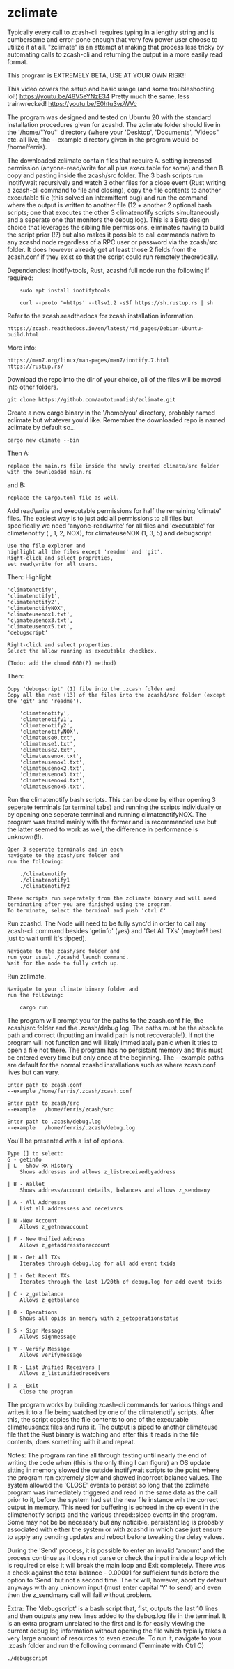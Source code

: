 # zclimate

Typically every call to zcash-cli requires typing in a lengthy string and is cumbersome and error-pone enough that very few power user choose to utilize it at all. "zclimate" is an attempt at making that process less tricky by automating calls to zcash-cli and returning the output in a more easily read format. 

This program is EXTREMELY BETA, USE AT YOUR OWN RISK!! 

This video covers the setup and basic usage (and some troubleshooting lol!) https://youtu.be/48V5eYNzE34
Pretty much the same, less trainwrecked! https://youtu.be/E0htu3vpWVc

The program was designed and tested on Ubuntu 20 with the standard installation procedures given for zcashd. The zclimate folder should live in the '/home/"You"' directory (where your 'Desktop', 'Documents', 'Videos" etc. all live, the --example directory given in the program would be /home/ferris). 

The downloaded zclimate contain files that require 
A. setting increased permission (anyone-read/write for all plus executable for some) and then 
B. copy and pasting inside the zcash/src folder. 
The 3 bash scripts run inotifywait recursively and watch 3 other files for a close event (Rust writing a zcash-cli command to file and closing), copy the file contents to another executable file (this solved an intermittent bug) and run the command where the output is written to another file (12 + another 2 optional bash scripts; one that executes the other 3 climatenotify scripts simultaneously and a seperate one that monitors the debug.log). 
This is a Beta design choice that leverages the sibling file permissions, eliminates having to build the script prior (!?) but also makes it possible to call commands native to any zcashd node regardless of a RPC user or password via the zcash/src folder. It does however already get at least those 2 fields from the zcash.conf if they exist so that the script could run remotely theoretically.

 

Dependencies: inotify-tools, Rust, zcashd full node 
	run the following if required:
	
		sudo apt install inotifytools
	
		curl --proto '=https' --tlsv1.2 -sSf https://sh.rustup.rs | sh
	
Refer to the zcash.readthedocs for zcash installation information.
	
	https://zcash.readthedocs.io/en/latest/rtd_pages/Debian-Ubuntu-build.html

More info:

	https://man7.org/linux/man-pages/man7/inotify.7.html
	https://rustup.rs/
	
Download the repo into the dir of your choice, all of the files will be moved into other folders.

	git clone https://github.com/autotunafish/zclimate.git
	
Create a new cargo binary in the '/home/you' directory, probably named zclimate but whatever you'd like. 
Remember the downloaded repo is named zclimate by default so...

	cargo new climate --bin

Then A: 

	replace the main.rs file inside the newly created climate/src folder with the downloaded main.rs
	
and B: 

	replace the Cargo.toml file as well.

Add read\write and executable permissions for half the remaining 'climate' files. The easiest way is to just add all permissions to all files but specifically we need 'anyone-read\write' for all files and 'executable' for climatenotify ( , 1, 2, NOX), for climateuseNOX (1, 3, 5) and debugscript. 

	Use the file explorer and 
	highlight all the files except 'readme' and 'git'. 
	Right-click and select propreties,
	set read\write for all users.
	
Then:
	Highlight
	
	'climatenotify', 
	'climatenotify1', 
	'climatenotify2',
	'climatenotifyNOX', 
	'climateusenox1.txt', 
	'climateusenox3.txt',
	'climateusenox5.txt',
	'debugscript'
	
	Right-click and select properties.
	Select the allow running as executable checkbox.
	
	(Todo: add the chmod 600(?) method)

Then:

	Copy 'debugscript' (1) file into the .zcash folder and
	Copy all the rest (13) of the files into the zcashd/src folder (except the 'git' and 'readme').
	
		'climatenotify', 
		'climatenotify1', 
		'climatenotify2',
		'climatenotifyNOX', 
		'climateuse0.txt', 
		'climateuse1.txt', 
		'climateuse2.txt',
		'climateusenox.txt', 
		'climateusenox1.txt', 
		'climateusenox2.txt',
		'climateusenox3.txt', 
		'climateusenox4.txt',
		'climateusenox5.txt',

Run the climatenotify bash scripts. This can be done by either opening 3 seperate terminals (or terminal tabs) and running the scripts individually or by opening one seperate terminal and running climatenotifyNOX. The program was tested mainly with the former and is recommended use but the latter seemed to work as well, the difference in performance is unknown(!!).

	Open 3 seperate terminals and in each
	navigate to the zcash/src folder and
	run the following:
	
		./climatenotify
		./climatenotify1
		./climatenotify2
		 
	These scripts run seperately from the zclimate binary and will need terminating after you are finished using the program. 
	To terminate, select the terminal and push 'ctrl C'
		
Run zcashd. The Node will need to be fully sync'd in order to call any zcash-cli command besides 'getinfo' (yes) and 'Get All TXs' (maybe?! best just to wait until it's tipped).

	Navigate to the zcash/src folder and
	run your usual ./zcashd launch command.
	Wait for the node to fully catch up.
		
Run zclimate. 

	Navigate to your climate binary folder and 
	run the following:
  
		cargo run
			
The program will prompt you for the paths to
	the zcash.conf file,
	the zcash/src folder and
	the .zcash/debug log.
The paths must be the absolute path and correct (Inputting an invalid path is not recoverable!). If not the program will not function and will likely immediately panic when it tries to open a file not there. The program has no persistant memory and this must be entered every time but only once at the beginning. 
The --example paths are default for the normal zcashd installations such as where zcash.conf lives but can vary.

	Enter path to zcash.conf
	--example /home/ferris/.zcash/zcash.conf

	Enter path to zcash/src
	--example   /home/ferris/zcash/src

	Enter path to .zcash/debug.log 
	--example   /home/ferris/.zcash/debug.log
	
You'll be presented with a list of options.

	Type [] to select:
	G - getinfo 
	| L - Show RX History 
		Shows addresses and allows z_listreceivedbyaddress
		
	| B - Wallet 
		Shows address/account details, balances and allows z_sendmany
		
	| A - All Addresses 
		List all addressess and receivers
		
	| N -New Account 
		Allows z_getnewaccount
		
	| F - New Unified Address
		Allows z_getaddressforaccount
		 
	| H - Get All TXs 
		Iterates through debug.log for all add event txids
		
	| I - Get Recent TXs 
		Iterates through the last 1/20th of debug.log for add event txids
		
	| C - z_getbalance 		
		Allows z_getbalance
		
	| O - Operations 
		Shows all opids in memory with z_getoperationstatus
		
	| S - Sign Message 
		Allows signmessage
		
	| V - Verify Message 
		Allows verifymessage
		
	| R - List Unified Receivers |
		Allows z_listunifiedreceivers
		
	| X - Exit
		Close the program


The program works by building zcash-cli commands for various things and writes it to a file being watched by one of the climatenotify scripts. After this, the script copies the file contents to one of the executable climateusenox files and runs it. The output is piped to another climateuse file that the Rust binary is watching and after this it reads in the file contents, does something with it and repeat. 

Notes: The program ran fine all through testing until nearly the end of writing the code when (this is the only thing I can figure) an OS update sitting in memory slowed the outside inotifywait scripts to the point where the program ran extremely slow and showed incorrect balance values. The system allowed the 'CLOSE' events to persist so long that the zclimate program was immediately triggered and read in the same data as the call prior to it, before the system had set the new file instance wih the correct output in memory. This need for buffering is echoed in the cp event in the climatenotify scripts and the various thread::sleep events in the program. Some may not be be necessary but any noticible, persistant lag is probably associated with either the system or with zcashd in which case just ensure to apply any pending updates and reboot before tweaking the delay values.

During the 'Send' process, it is possible to enter an invalid 'amount' and the process continue as it does not parse or check the input inside a loop which is required or else it will break the main loop and Exit completely. There was a check against the total balance - 0.00001 for sufficient funds before the option to 'Send' but not a second time. The tx will, however, abort by default anyways with any unknown input (must enter capital 'Y' to send) and even then the z_sendmany call will fail without problem. 

Extra: The 'debugscript' is a bash script that, fist, outputs the last 10 lines and then outputs any new lines added to the debug.log file in the terminal. It is an extra program unrelated to the first and is for easily viewing the current debug.log information without opening the file which typially takes a very large amount of resources to even execute. To run it, navigate to your .zcash folder and run the following command (Terminate with Ctrl C)
  
  	./debugscript
